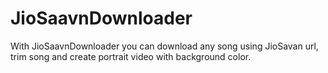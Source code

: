 # JioSaavnDownloader
With JioSaavnDownloader you can download any song using JioSavan url, trim song and create portrait video with background color.

